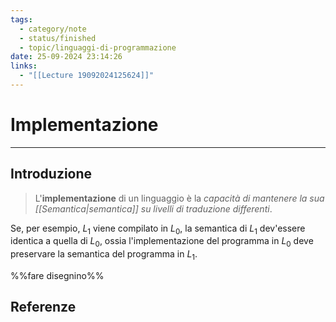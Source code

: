 ```yaml
---
tags:
  - category/note
  - status/finished
  - topic/linguaggi-di-programmazione
date: 25-09-2024 23:14:26
links:
  - "[[Lecture 19092024125624]]"
---
```

# Implementazione
---
## Introduzione
> L'**implementazione** di un linguaggio è la _capacità di mantenere la sua [[Semantica|semantica]] su livelli di traduzione differenti_.

Se, per esempio, $L_{1}$ viene compilato in $L_{0}$, la semantica di $L_{1}$ dev'essere identica a quella di $L_{0}$, ossia l'implementazione del programma in $L_{0}$ deve preservare la semantica del programma in $L_{1}$.

%%fare disegnino%%

## Referenze